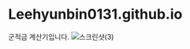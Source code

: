 # Leehyunbin0131.github.io
군적금 계산기입니다.
![스크린샷(3)](https://github.com/user-attachments/assets/5f871f47-6be3-453a-9212-ce6eed1aba76)
